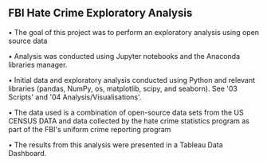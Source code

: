 ## FBI Hate Crime Exploratory Analysis

• The goal of this project was to perform an exploratory analysis using open source data
 
• Analysis was conducted using Jupyter notebooks and the Anaconda libraries manager.     

• Initial data and exploratory analysis conducted using Python and relevant libraries (pandas, NumPy, os, matplotlib, scipy, and seaborn). See '03 Scripts' and '04 Analysis/Visualisations'.     

• The data used is a combination of open-source data sets from the US CENSUS DATA and data collected by the hate crime statistics program as part of the FBI's uniform crime reporting program

• The results from this analysis were presented in a Tableau Data Dashboard.
